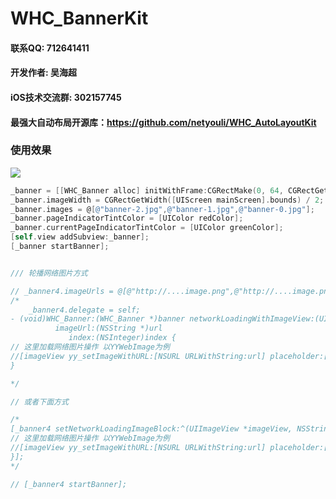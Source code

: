 # WHC_BannerKit

#### 联系QQ: 712641411
#### 开发作者: 吴海超
#### iOS技术交流群: 302157745

#### 最强大自动布局开源库：https://github.com/netyouli/WHC_AutoLayoutKit


### 使用效果
![](https://github.com/netyouli/WHC_AutoLayoutKit/blob/master/Gif/f.gif)

```objective-c
_banner = [[WHC_Banner alloc] initWithFrame:CGRectMake(0, 64, CGRectGetWidth([UIScreen mainScreen].bounds), bannerHeight)];
_banner.imageWidth = CGRectGetWidth([UIScreen mainScreen].bounds) / 2;
_banner.images = @[@"banner-2.jpg",@"banner-1.jpg",@"banner-0.jpg"];
_banner.pageIndicatorTintColor = [UIColor redColor];
_banner.currentPageIndicatorTintColor = [UIColor greenColor];
[self.view addSubview:_banner];
[_banner startBanner];


/// 轮播网络图片方式

// _banner4.imageUrls = @[@"http://....image.png",@"http://....image.png",@"http://....image.png",@"http://....image.png"];
/*
    _banner4.delegate = self;
- (void)WHC_Banner:(WHC_Banner *)banner networkLoadingWithImageView:(UIImageView *)imageView
          imageUrl:(NSString *)url
             index:(NSInteger)index {
// 这里加载网络图片操作 以YYWebImage为例
//[imageView yy_setImageWithURL:[NSURL URLWithString:url] placeholder:[UIImage imageNamed:@"default.png"]];
}

*/

// 或者下面方式

/*
[_banner4 setNetworkLoadingImageBlock:^(UIImageView *imageView, NSString *url, NSInteger index) {
// 这里加载网络图片操作 以YYWebImage为例
//[imageView yy_setImageWithURL:[NSURL URLWithString:url] placeholder:[UIImage imageNamed:@"default.png"]];
}];
*/

// [_banner4 startBanner];
```


